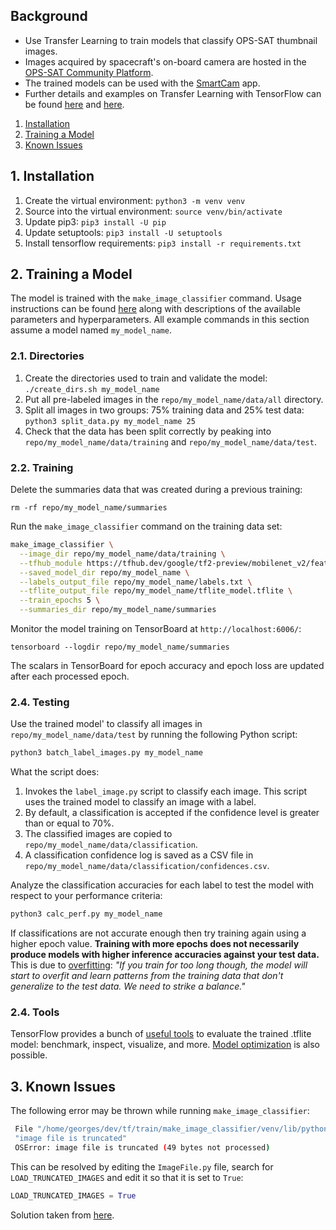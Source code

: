 ## Background

- Use Transfer Learning to train models that classify OPS-SAT thumbnail images.
- Images acquired by spacecraft's on-board camera are hosted in the [OPS-SAT Community Platform](https://opssat1.esoc.esa.int/).
- The trained models can be used with the [SmartCam](https://github.com/georgeslabreche/opssat-smartcam) app.
- Further details and examples on Transfer Learning with TensorFlow can be found [here](https://github.com/tensorflow/hub/tree/master/tensorflow_hub/tools/make_image_classifier) and [here](https://github.com/tensorflow/hub/blob/master/examples/colab/tf2_image_retraining.ipynb).


1. [Installation](https://github.com/georgeslabreche/opssat-smartcam/train#1-installation)
2. [Training a Model](https://github.com/georgeslabreche/opssat-smartcam/train#2-training-a-model)
3. [Known Issues](https://github.com/georgeslabreche/opssat-smartcam/train#3-known-issues)

## 1. Installation

1. Create the virtual environment: `python3 -m venv venv`
2. Source into the virtual environment: `source venv/bin/activate`
3. Update pip3: `pip3 install -U pip`
4. Update setuptools: `pip3 install -U setuptools`
5. Install tensorflow requirements: `pip3 install -r requirements.txt`

## 2. Training a Model
The model is trained with the `make_image_classifier` command. Usage instructions can be found [here](https://github.com/tensorflow/hub/tree/master/tensorflow_hub/tools/make_image_classifier) along with descriptions of the available parameters and hyperparameters. All example commands in this section assume a model named `my_model_name`.

### 2.1. Directories

1. Create the directories used to train and validate the model: `./create_dirs.sh my_model_name`
2. Put all pre-labeled images in the `repo/my_model_name/data/all` directory. 
3. Split all images in two groups: 75% training data and 25% test data: `python3 split_data.py my_model_name 25`
4. Check that the data has been split correctly by peaking into `repo/my_model_name/data/training` and `repo/my_model_name/data/test`.

### 2.2. Training

Delete the summaries data that was created during a previous training:
```
rm -rf repo/my_model_name/summaries
```

Run the `make_image_classifier` command on the training data set:

```bash
make_image_classifier \
  --image_dir repo/my_model_name/data/training \
  --tfhub_module https://tfhub.dev/google/tf2-preview/mobilenet_v2/feature_vector/4 \
  --saved_model_dir repo/my_model_name \
  --labels_output_file repo/my_model_name/labels.txt \
  --tflite_output_file repo/my_model_name/tflite_model.tflite \
  --train_epochs 5 \
  --summaries_dir repo/my_model_name/summaries
```

Monitor the model training on TensorBoard at `http://localhost:6006/`:
```
tensorboard --logdir repo/my_model_name/summaries
```

The scalars in TensorBoard for epoch accuracy and epoch loss are updated after each processed epoch.

### 2.4. Testing
Use the trained model' to classify all images in `repo/my_model_name/data/test` by running the following Python script:

```bash
python3 batch_label_images.py my_model_name
```

What the script does:
1. Invokes the `label_image.py` script to classify each image. This script uses the trained model to classify an image with a label.
2. By default, a classification is accepted if the confidence level is greater than or equal to 70%.
3. The classified images are copied to `repo/my_model_name/data/classification`.
4. A classification confidence log is saved as a CSV file in `repo/my_model_name/data/classification/confidences.csv`.

Analyze the classification accuracies for each label to test the model with respect to your performance criteria:

```python
python3 calc_perf.py my_model_name
```

If classifications are not accurate enough then try training again using a higher epoch value. **Training with more epochs does not necessarily produce models with higher inference accuracies against your test data.** This is due to [overfitting](https://www.tensorflow.org/tutorials/keras/overfit_and_underfit): _"If you train for too long though, the model will start to overfit and learn patterns from the training data that don't generalize to the test data. We need to strike a balance."_

### 2.4. Tools

TensorFlow provides a bunch of [useful tools](https://github.com/tensorflow/tensorflow/tree/master/tensorflow/lite/tools) to evaluate the trained .tflite model: benchmark, inspect, visualize, and more. [Model optimization](https://www.tensorflow.org/lite/performance/model_optimization) is also possible.
## 3. Known Issues

The following error may be thrown while running `make_image_classifier`:

```bash
 File "/home/georges/dev/tf/train/make_image_classifier/venv/lib/python3.6/site-packages/PIL/ImageFile.py", line 260, in load 
 "image file is truncated" 
 OSError: image file is truncated (49 bytes not processed) 
```

This can be resolved by editing the `ImageFile.py` file, search for `LOAD_TRUNCATED_IMAGES` and edit it so that it is set to `True`:

```python
LOAD_TRUNCATED_IMAGES = True
```

Solution taken from [here](https://stackoverflow.com/a/23575424/4030804).